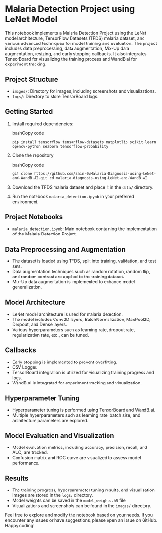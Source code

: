 Malaria Detection Project using LeNet Model
===========================================

This notebook implements a Malaria Detection Project using the LeNet model architecture, TensorFlow Datasets (TFDS) malaria dataset, and various advanced techniques for model training and evaluation. The project includes data preprocessing, data augmentation, Mix-Up data augmentation, resizing, and early stopping callbacks. It also integrates TensorBoard for visualizing the training process and WandB.ai for experiment tracking.

Project Structure
-----------------

-   `images/`: Directory for images, including screenshots and visualizations.
-   `logs/`: Directory to store TensorBoard logs.

Getting Started
---------------

1.  Install required dependencies:

    bashCopy code

    `pip install tensorflow tensorflow-datasets matplotlib scikit-learn opencv-python seaborn tensorflow-probability`

2.  Clone the repository:

    bashCopy code

    `git clone https://github.com/zain-0/Malaria-Diagnosis-using-LeNet-and-WandB.AI.git
    cd malaria-diagnosis-using-LeNet-and-WandB.AI `

3.  Download the TFDS malaria dataset and place it in the `data/` directory.

4.  Run the notebook `malaria_detection.ipynb` in your preferred environment.

Project Notebooks
-----------------

-   `malaria_detection.ipynb`: Main notebook containing the implementation of the Malaria Detection Project.

Data Preprocessing and Augmentation
-----------------------------------

-   The dataset is loaded using TFDS, split into training, validation, and test sets.
-   Data augmentation techniques such as random rotation, random flip, and random contrast are applied to the training dataset.
-   Mix-Up data augmentation is implemented to enhance model generalization.

Model Architecture
------------------

-   LeNet model architecture is used for malaria detection.
-   The model includes Conv2D layers, BatchNormalization, MaxPool2D, Dropout, and Dense layers.
-   Various hyperparameters such as learning rate, dropout rate, regularization rate, etc., can be tuned.

Callbacks
---------

-   Early stopping is implemented to prevent overfitting.
-   CSV Logger.
-   TensorBoard integration is utilized for visualizing training progress and logs.
-   WandB.ai is integrated for experiment tracking and visualization.

Hyperparameter Tuning
---------------------

-   Hyperparameter tuning is performed using TensorBoard and WandB.ai.
-   Multiple hyperparameters such as learning rate, batch size, and architecture parameters are explored.

Model Evaluation and Visualization
----------------------------------

-   Model evaluation metrics, including accuracy, precision, recall, and AUC, are tracked.
-   Confusion matrix and ROC curve are visualized to assess model performance.

Results
-------

-   The training progress, hyperparameter tuning results, and visualization images are stored in the `logs/` directory.
-   Model weights can be saved in the `model_weights.h5` file.
-   Visualizations and screenshots can be found in the `images/` directory.

Feel free to explore and modify the notebook based on your needs. If you encounter any issues or have suggestions, please open an issue on GitHub. Happy coding!
